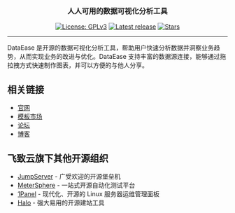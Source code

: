 <h3 align="center">人人可用的数据可视化分析工具</h3>

<p align="center">
  <a href="https://www.gnu.org/licenses/gpl-3.0.html"><img src="https://img.shields.io/github/license/dataease/dataease" alt="License: GPLv3"></a>
  <a href="https://github.com/dataease/dataease/releases/latest"><img src="https://img.shields.io/github/v/release/dataease/dataease" alt="Latest release"></a>
  <a href="https://github.com/dataease/dataease"><img src="https://img.shields.io/github/stars/dataease/dataease?color=%231890FF&style=flat-square" alt="Stars"></a>
</p>

------------------------------

DataEase 是开源的数据可视化分析工具，帮助用户快速分析数据并洞察业务趋势，从而实现业务的改进与优化。DataEase 支持丰富的数据源连接，能够通过拖拉拽方式快速制作图表，并可以方便的与他人分享。

## 相关链接

- [官网](https://dataease.io)
- [模板市场](https://dataease.io/templates/)
- [论坛](https://bbs.fit2cloud.com/c/de/6)
- [博客](https://blog.fit2cloud.com/categories/dataease)

## 飞致云旗下其他开源组织

- [JumpServer](https://github.com/jumpserver) - 广受欢迎的开源堡垒机
- [MeterSphere](https://github.com/metersphere/) - 一站式开源自动化测试平台
- [1Panel](https://github.com/1panel-dev/) - 现代化、开源的 Linux 服务器运维管理面板
- [Halo](https://github.com/halo-dev/) - 强大易用的开源建站工具

